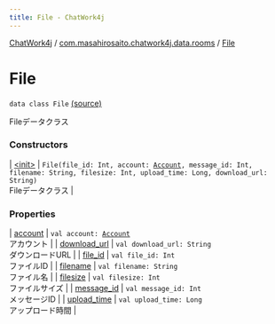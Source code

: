```yaml
---
title: File - ChatWork4j
---
```


[ChatWork4j](../../index.md) / [com.masahirosaito.chatwork4j.data.rooms](../index.md) / [File](.)

# File

`data class File` [(source)](https://github.com/MasahiroSaito/ChatWork4j/tree/master/src/main/kotlin/com/masahirosaito/chatwork4j/data/rooms/File.kt#L14)

Fileデータクラス

### Constructors

| [&lt;init&gt;](-init-.md) | `File(file_id: Int, account: `[`Account`](../-account/index.md)`, message_id: Int, filename: String, filesize: Int, upload_time: Long, download_url: String)`<br>Fileデータクラス |

### Properties

| [account](account.md) | `val account: `[`Account`](../-account/index.md)<br>アカウント |
| [download_url](download_url.md) | `val download_url: String`<br>ダウンロードURL |
| [file_id](file_id.md) | `val file_id: Int`<br>ファイルID |
| [filename](filename.md) | `val filename: String`<br>ファイル名 |
| [filesize](filesize.md) | `val filesize: Int`<br>ファイルサイズ |
| [message_id](message_id.md) | `val message_id: Int`<br>メッセージID |
| [upload_time](upload_time.md) | `val upload_time: Long`<br>アップロード時間 |

